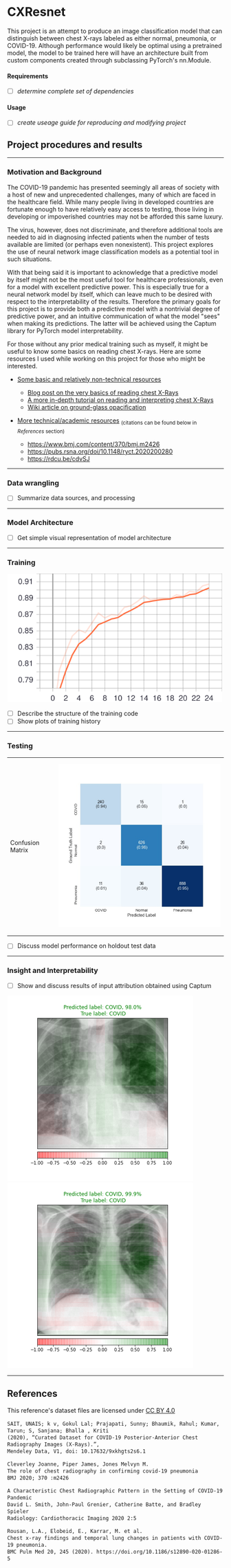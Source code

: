 # CXResnet
This project is an attempt to produce an image classification model that can distinguish between chest X-rays labeled as either normal, pneumonia, or COVID-19. Although performance would likely be optimal using a pretrained model, the model to be trained here will have an architecture built from custom components created through subclassing PyTorch's nn.Module.

#### Requirements
- [ ] *determine complete set of dependencies*
#### Usage
- [ ] *create useage guide for reproducing and modifying project* 

## Project procedures and results
- - -
### Motivation and Background
  The COVID-19 pandemic has presented seemingly all areas of society with a host of new and unprecedented challenges, many of which are faced in the healthcare field. While many people living in developed countries are fortunate enough to have relatively easy access to testing, those living in developing or impoverished countries may not be afforded this same luxury.
  
  The virus, however, does not discriminate, and therefore additional tools are needed to aid in diagnosing infected patients when the number of tests available are limited (or perhaps even nonexistent). This project explores the use of neural network image classification models as a potential tool in such situations.
  
  With that being said it is important to acknowledge that a predictive model by itself might not be the most useful tool for healthcare professionals, even for a model with excellent predictive power. This is especially true for a neural network model by itself, which can leave much to be desired with respect to the interpretability of the results. Therefore the primary goals for this project is to provide both a predictive model with a nontrivial degree of predictive power, and an intuitive communication of what the model "sees" when making its predictions. The latter will be achieved using the Captum library for PyTorch model interpretability. 
  
  For those without any prior medical training such as myself, it might be useful to know some basics on reading chest X-rays. Here are some resources I used while working on this project for those who might be interested.
  
- <ins>Some basic and relatively non-technical resources</ins>  
  - [Blog post on the very basics of reading chest X-Rays](https://iem-student.org/how-to-read-chest-x-rays/)
  - [A more in-depth tutorial on reading and interpreting chest X-Rays](https://www.med-ed.virginia.edu/courses/rad/cxr/index.html)
  - [Wiki article on ground-glass opacification](https://radiopaedia.org/articles/ground-glass-opacification-3)
  
- <ins>More technical/academic resources</ins> <sub>(citations can be found below in _References_ section)</sub>
  - https://www.bmj.com/content/370/bmj.m2426
  - https://pubs.rsna.org/doi/10.1148/ryct.2020200280 
  - https://rdcu.be/cdvSJ
- - - 
### Data wrangling
- [ ] Summarize data sources, and processing
- - -
### Model Architecture
- [ ] Get simple visual representation of model architecture
- - -
### Training 

<img src="figures/Accuracy_train.svg" width="500" height="300">


- [ ] Describe the structure of the training code
- [ ] Show plots of training history
- - -
### Testing
<center>
<table>

<tr>
<td>Confusion Matrix</td>
<td>

![Confusion Matrix](figures/confusion_matrix.jpg "Confusion Matrix")

</td>
</tr>



</table>
</center>



- [ ] Discuss model performance on holdout test data
- - -
### Insight and Interpretability
- [ ] Show and discuss results of input attribution obtained using Captum

![alt text](figures/occlusion_attribution_COVID-19_(542).png)
![alt text](figures/occlusion_attribution_COVID-19_(1267).png)

- - -
## References
This reference's dataset files are licensed under [CC BY 4.0](https://creativecommons.org/licenses/by/4.0/legalcode)
```
SAIT, UNAIS; k v, Gokul Lal; Prajapati, Sunny; Bhaumik, Rahul; Kumar, Tarun; S, Sanjana; Bhalla , Kriti
(2020), “Curated Dataset for COVID-19 Posterior-Anterior Chest Radiography Images (X-Rays).”,
Mendeley Data, V1, doi: 10.17632/9xkhgts2s6.1
```
```
Cleverley Joanne, Piper James, Jones Melvyn M.
The role of chest radiography in confirming covid-19 pneumonia
BMJ 2020; 370 :m2426
```
```
A Characteristic Chest Radiographic Pattern in the Setting of COVID-19 Pandemic
David L. Smith, John-Paul Grenier, Catherine Batte, and Bradley Spieler
Radiology: Cardiothoracic Imaging 2020 2:5
```
```
Rousan, L.A., Elobeid, E., Karrar, M. et al.
Chest x-ray findings and temporal lung changes in patients with COVID-19 pneumonia.
BMC Pulm Med 20, 245 (2020). https://doi.org/10.1186/s12890-020-01286-5
```


